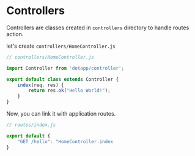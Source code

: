 # Controllers

Controllers are classes created in `controllers` directory to handle routes action.

let's create `controllers/HomeController.js`

``` javascript
// controllers/HomeController.js

import Controller from 'dotapp/controller';

export default class extends Controller {
    index(req, res) {
        return res.ok("Hello World!");
    }
}
```

Now, you can link it with application routes.

``` javascript
// routes/index.js

export default {
    "GET /hello": "HomeController.index
}
```
